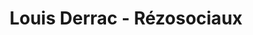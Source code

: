 ---
layout: post
title: "Louis Derrac - Rézosociaux"
link: https://louisderrac.com/a-propos/rezosociaux/
author: ""
published_date: "16/11/2024"
description: ""
language: "fr_FR"
categories: "Liens"
tags: ""
og-tags: ""
permalink: /:categories/:year/:month/:day/:title/
---